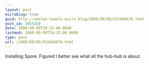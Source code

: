 ```yaml
---
layout: post
microblog: true
guid: http://vmstan-tweets.micro.blog/2008/09/09/915846676.html
post_id: 3054358
date: 2008-09-09T19:33:06-0600
lastmod: 2008-09-09T19:33:06-0600
type: post
url: /2008/09/09/915846676.html
---
```

Installing Spore. Figured I better see what all the hub-bub is about.
